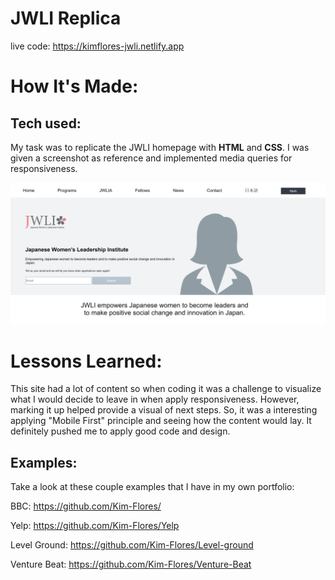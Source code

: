 # JWLI Replica

live code: https://kimflores-jwli.netlify.app

# How It's Made:
## Tech used: 
My task was to replicate the JWLI homepage with **HTML** and **CSS**. I was given a screenshot as reference and implemented media queries for responsiveness.


![JWLI Final](jwliimg.png)

# Lessons Learned:
This site had a lot of content so when coding it was a challenge to visualize what I would decide to leave in when apply responsiveness. However, marking it up helped provide a visual of next steps. So, it was a interesting applying "Mobile First" principle and seeing how the content would lay. It definitely pushed me to apply good code and design.

## Examples:
Take a look at these couple examples that I have in my own portfolio:

BBC: https://github.com/Kim-Flores/

Yelp: https://github.com/Kim-Flores/Yelp

Level Ground: https://github.com/Kim-Flores/Level-ground

Venture Beat: https://github.com/Kim-Flores/Venture-Beat
